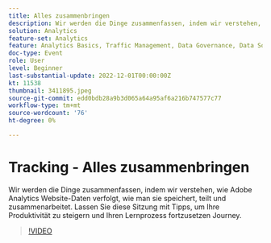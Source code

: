 ```yaml
---
title: Alles zusammenbringen
description: Wir werden die Dinge zusammenfassen, indem wir verstehen, wie Adobe Analytics Website-Daten verfolgt, wie man sie speichert, teilt und zusammenarbeitet. Lassen Sie diese Sitzung mit Tipps, um Ihre Produktivität zu steigern und Ihren Lernprozess fortzusetzen Journey.
solution: Analytics
feature-set: Analytics
feature: Analytics Basics, Traffic Management, Data Governance, Data Sources, Data Configuration and Collection
doc-type: Event
role: User
level: Beginner
last-substantial-update: 2022-12-01T00:00:00Z
kt: 11538
thumbnail: 3411895.jpeg
source-git-commit: edd0bdb28a9b3d065a64a95af6a216b747577c77
workflow-type: tm+mt
source-wordcount: '76'
ht-degree: 0%

---
```


# Tracking - Alles zusammenbringen

Wir werden die Dinge zusammenfassen, indem wir verstehen, wie Adobe Analytics Website-Daten verfolgt, wie man sie speichert, teilt und zusammenarbeitet. Lassen Sie diese Sitzung mit Tipps, um Ihre Produktivität zu steigern und Ihren Lernprozess fortzusetzen Journey.

>[!VIDEO](https://video.tv.adobe.com/v/3411895/?quality=12&learn=on)
